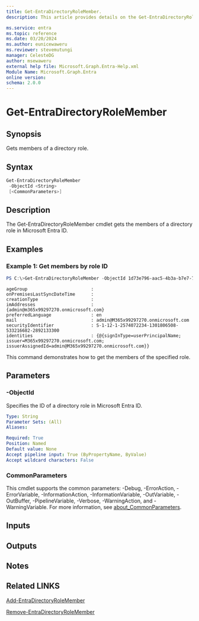 ```yaml
---
title: Get-EntraDirectoryRoleMember.
description: This article provides details on the Get-EntraDirectoryRoleMember command.

ms.service: entra
ms.topic: reference
ms.date: 03/20/2024
ms.author: eunicewaweru
ms.reviewer: stevemutungi
manager: CelesteDG
author: msewaweru
external help file: Microsoft.Graph.Entra-Help.xml
Module Name: Microsoft.Graph.Entra
online version:
schema: 2.0.0
---
```


# Get-EntraDirectoryRoleMember

## Synopsis
Gets members of a directory role.

## Syntax

```powershell
Get-EntraDirectoryRoleMember 
 -ObjectId <String> 
 [<CommonParameters>]
```

## Description
The Get-EntraDirectoryRoleMember cmdlet gets the members of a directory role in Microsoft Entra ID.

## Examples

### Example 1: Get members by role ID
```powershell
PS C:\>Get-EntraDirectoryRoleMember -ObjectId 1d73e796-aac5-4b3a-b7e7-74a3d1926a85
```
```Output
ageGroup                        :
onPremisesLastSyncDateTime      :
creationType                    :
imAddresses                     : {admin@m365x99297270.onmicrosoft.com}
preferredLanguage               : en
mail                            : admin@M365x99297270.onmicrosoft.com
securityIdentifier              : S-1-12-1-2574072234-1301806508-533216682-2892133300
identities                      : {@{signInType=userPrincipalName; issuer=M365x99297270.onmicrosoft.com; issuerAssignedId=admin@M365x99297270.onmicrosoft.com}}
```

This command demonstrates how to get the members of the specified role.

## Parameters

### -ObjectId
Specifies the ID of a directory role in Microsoft Entra ID.

```yaml
Type: String
Parameter Sets: (All)
Aliases:

Required: True
Position: Named
Default value: None
Accept pipeline input: True (ByPropertyName, ByValue)
Accept wildcard characters: False
```

### CommonParameters
This cmdlet supports the common parameters: -Debug, -ErrorAction, -ErrorVariable, -InformationAction, -InformationVariable, -OutVariable, -OutBuffer, -PipelineVariable, -Verbose, -WarningAction, and -WarningVariable. For more information, see [about_CommonParameters](https://go.microsoft.com/fwlink/?LinkID=113216).

## Inputs

## Outputs

## Notes

## Related LINKS

[Add-EntraDirectoryRoleMember](Add-EntraDirectoryRoleMember.md)

[Remove-EntraDirectoryRoleMember](Remove-EntraDirectoryRoleMember.md)

